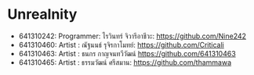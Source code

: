 # Unrealnity
- 641310242: Programmer: ไรวินทร์ จิวารีอาชีวะ: https://github.com/Nine242
- 641310460: Artist : ณัฐนนธ์ รุจิรกาโมทย์: https://github.com/Criticali
- 641310463: Artist : ธนกร กาญจนทวีวัฒน์ https://github.com/641310463
- 641310465: Artist : ธรรมวัฒน์ ศรีสมาน: https://github.com/thammawa
